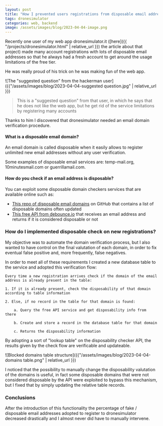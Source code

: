```yaml
---
layout: post
title: "How I prevented users registrations from disposable email addresses"
tags: dronesimulator
categories: web, backend
image: /assets/images/blog/2023-04-04-image.png
---
```


Recently one user of my web app dronesimulator.it ([here]({{ "/projects/dronesimulator.html" | relative_url }}) the article about that project) made many account registrations with lots of disposable email addresses so that he always had a fresh account to get around the usage limitations of the free tier.

He was really proud of his trick on he was making fun of the web app.

![The "suggested question" from the hackerman user]({{"/assets/images/blog/2023-04-04-suggested question.jpg" | relative_url }})

>This is a "suggested question" from that user, in which he says that he does not like the web app, but he get rid of the service limitations by registering many accounts


Thanks to him I discovered that dronesimulator needed an email domain verification procedure.

#### What is a disposable email domain?

An email domain is called disposable when it easily allows to register unlimited new email addresses without any user verification.

Some examples of disposable email services are: temp-mail.org, 10minutesmail.com or guerrillamail.com.

#### How do you check if an email address is disposable?

You can exploit some disposable domain checkers services that are available online such as:

- [This repo of disposable email domains](https://github.com/disposable-email-domains/disposable-email-domains) on GitHub that contains a list of disposable domains often updated
- [This free API from debounce.io](https://debounce.io/free-disposable-check-api/) that receives an email address and returns if it is considered disposable or not

### How do I implemented disposable check on new registrations?

My objective was to automate the domain verification process, but I also wanted to have control on the final valutation of each domain, in order to fix eventual false positive and, more frequently, false negatives.

In order to meet all of these requirements I created a new database table to the service and adopted this verification flow:

```
Every time a new registration arrives check if the domain of the email address is already present in the table:

1. If it is already present, check the disposability of that domain according to table information

2. Else, if no record in the table for that domain is found:

    a. Query the free API service and get disposability info from there

    b. Create and store a record in the database table for that domain

    c. Returns the disposability information

```

By adopting a sort of "lookup table" on the disposability checker API, the results given by the check flow are verificable and updateable.

![Blocked domains table structure]({{"/assets/images/blog/2023-04-04-domains table.png" | relative_url }})

I noticed that the possibility to manually change the disposability valutation of the domains is useful, in fact some disposable domains that were not considered disposable by the API were exploited to bypass this mechanism, but I fixed that by simply updating the relative table records.

### Conclusions

After the introduction of this functionality the percentage of fake / disposable email addresses adopted to register to dronesimulator decreased drastically and I almost never did have to manually intervene.